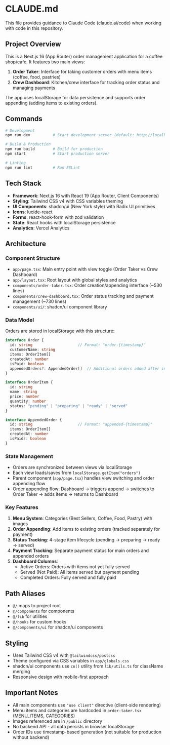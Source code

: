 # CLAUDE.md

This file provides guidance to Claude Code (claude.ai/code) when working with code in this repository.

## Project Overview

This is a Next.js 16 (App Router) order management application for a coffee shop/cafe. It features two main views:

1. **Order Taker**: Interface for taking customer orders with menu items (coffee, food, pastries)
2. **Crew Dashboard**: Kitchen/crew interface for tracking order status and managing payments

The app uses localStorage for data persistence and supports order appending (adding items to existing orders).

## Commands

```bash
# Development
npm run dev          # Start development server (default: http://localhost:3000)

# Build & Production
npm run build        # Build for production
npm start            # Start production server

# Linting
npm run lint         # Run ESLint
```

## Tech Stack

- **Framework**: Next.js 16 with React 19 (App Router, Client Components)
- **Styling**: Tailwind CSS v4 with CSS variables theming
- **UI Components**: shadcn/ui (New York style) with Radix UI primitives
- **Icons**: lucide-react
- **Forms**: react-hook-form with zod validation
- **State**: React hooks with localStorage persistence
- **Analytics**: Vercel Analytics

## Architecture

### Component Structure

- `app/page.tsx`: Main entry point with view toggle (Order Taker vs Crew Dashboard)
- `app/layout.tsx`: Root layout with global styles and analytics
- `components/order-taker.tsx`: Order creation/appending interface (~530 lines)
- `components/crew-dashboard.tsx`: Order status tracking and payment management (~730 lines)
- `components/ui/`: shadcn/ui component library

### Data Model

Orders are stored in localStorage with this structure:

```typescript
interface Order {
  id: string                    // Format: "order-{timestamp}"
  customerName: string
  items: OrderItem[]
  createdAt: number
  isPaid: boolean
  appendedOrders?: AppendedOrder[]  // Additional orders added after initial order
}

interface OrderItem {
  id: string
  name: string
  price: number
  quantity: number
  status: "pending" | "preparing" | "ready" | "served"
}

interface AppendedOrder {
  id: string                    // Format: "appended-{timestamp}"
  items: OrderItem[]
  createdAt: number
  isPaid?: boolean
}
```

### State Management

- Orders are synchronized between views via localStorage
- Each view loads/saves from `localStorage.getItem("orders")`
- Parent component (`app/page.tsx`) handles view switching and order appending flow
- Order appending flow: Dashboard → triggers append → switches to Order Taker → adds items → returns to Dashboard

### Key Features

1. **Menu System**: Categories (Best Sellers, Coffee, Food, Pastry) with images
2. **Order Appending**: Add items to existing orders (tracked separately for payment)
3. **Status Tracking**: 4-stage item lifecycle (pending → preparing → ready → served)
4. **Payment Tracking**: Separate payment status for main orders and appended orders
5. **Dashboard Columns**:
   - Active Orders: Orders with items not yet fully served
   - Served (Not Paid): All items served but payment pending
   - Completed Orders: Fully served and fully paid

## Path Aliases

- `@/` maps to project root
- `@/components` for components
- `@/lib` for utilities
- `@/hooks` for custom hooks
- `@/components/ui` for shadcn/ui components

## Styling

- Uses Tailwind CSS v4 with `@tailwindcss/postcss`
- Theme configured via CSS variables in `app/globals.css`
- shadcn/ui components use `cn()` utility from `lib/utils.ts` for className merging
- Responsive design with mobile-first approach

## Important Notes

- All main components use `"use client"` directive (client-side rendering)
- Menu items and categories are hardcoded in `order-taker.tsx` (MENU_ITEMS, CATEGORIES)
- Images referenced are in `/public` directory
- No backend API - all data persists in browser localStorage
- Order IDs use timestamp-based generation (not suitable for production without backend)
